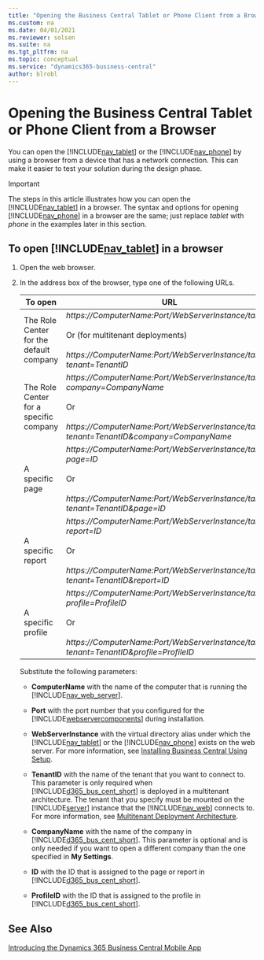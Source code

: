 ```yaml
---
title: "Opening the Business Central Tablet or Phone Client from a Browser"
ms.custom: na
ms.date: 04/01/2021
ms.reviewer: solsen
ms.suite: na
ms.tgt_pltfrm: na
ms.topic: conceptual
ms.service: "dynamics365-business-central"
author: blrobl
---
```

# Opening the Business Central Tablet or Phone Client from a Browser
You can open the [!INCLUDE[nav_tablet](includes/nav_tablet_md.md)] or the [!INCLUDE[nav_phone](includes/nav_phone_md.md)] by using a browser from a device that has a network connection. This can make it easier to test your solution during the design phase. <!--To be able to open the client in a browser you must know the name of the computer that is running the [!INCLUDE[nav_web_server](includes/nav_web_server_md.md)] and the HTTP port that it is running on.-->

> [!IMPORTANT]  
> The steps in this article illustrates how you can open the [!INCLUDE[nav_tablet](includes/nav_tablet_md.md)] in a browser. The syntax and options for opening [!INCLUDE[nav_phone](includes/nav_phone_md.md)] in a browser are the same; just replace *tablet* with *phone* in the examples later in this section.  

## To open [!INCLUDE[nav_tablet](includes/nav_tablet_md.md)] in a browser  

1.  Open the web browser.  

2.  In the address box of the browser, type one of the following URLs.  

    |To open|URL|Example|  
    |-------------|---------|-------------|  
    |The Role Center for the default company<img width=25/>|*https://ComputerName:Port/WebServerInstance/tablet*<br /><br /> Or \(for multitenant deployments\)<br /><br /> *https://ComputerName:Port/WebServerInstance/tablet?tenant=TenantID*|https://MyBCWeb:8080/[!INCLUDE[serverinstance](includes/serverinstance.md)]/tablet|  
    |The Role Center for a specific company|*https://ComputerName:Port/WebServerInstance/tablet?company=CompanyName*<br /><br /> Or<br /><br /> *https://ComputerName:Port/WebServerInstance/tablet?tenant=TenantID&company=CompanyName*|https://MyBCWeb:8080/[!INCLUDE[serverinstance](includes/serverinstance.md)]/tablet?company=CRONUS%20International%20Ltd.| 
    |A specific page|*https://ComputerName:Port/WebServerInstance/tablet?page=ID*<br /><br /> Or<br /><br /> *https://ComputerName:Port/WebServerInstance/tablet?tenant=TenantID&page=ID*|https://MyBCWeb:8080/[!INCLUDE[serverinstance](includes/serverinstance.md)]/tablet?page=22|  
    |A specific report|*https://ComputerName:Port/WebServerInstance/tablet?report=ID*<br /><br /> Or<br /><br /> *https://ComputerName:Port/WebServerInstance/tablet?tenant=TenantID&report=ID*|https://MyBCWeb:8080/[!INCLUDE[serverinstance](includes/serverinstance.md)]/tablet?report=8|  
    |A specific profile|*https://ComputerName:Port/WebServerInstance/tablet?profile=ProfileID*<br /><br /> Or<br /><br /> *https://ComputerName:Port/WebServerInstance/tablet?tenant=TenantID&profile=ProfileID*|https://MyBCWeb:8080/[!INCLUDE[serverinstance](includes/serverinstance.md)]/tablet?profile=Small-Business|  

     Substitute the following parameters:  

    -   **ComputerName** with the name of the computer that is running the [!INCLUDE[nav_web_server](includes/nav_web_server_md.md)].  

    -   **Port** with the port number that you configured for the [!INCLUDE[webservercomponents](includes/webservercomponents.md)] during installation.  

    -   **WebServerInstance** with the virtual directory alias under which the [!INCLUDE[nav_tablet](includes/nav_tablet_md.md)] or the [!INCLUDE[nav_phone](includes/nav_phone_md.md)] exists on the web server. For more information, see [Installing Business Central Using Setup](../deployment/install-using-setup.md).  

    -   **TenantID** with the name of the tenant that you want to connect to. This parameter is only required when [!INCLUDE[d365_bus_cent_short](includes/d365_bus_cent_short_md.md)] is deployed in a multitenant architecture. The tenant that you specify must be mounted on the [!INCLUDE[server](includes/server.md)] instance that the [!INCLUDE[nav_web](includes/nav_web_md.md)] connects to. For more information, see [Multitenant Deployment Architecture](../deployment/multitenant-deployment-architecture.md).  

    -   **CompanyName** with the name of the company in [!INCLUDE[d365_bus_cent_short](includes/d365_bus_cent_short_md.md)]. This parameter is optional and is only needed if you want to open a different company than the one specified in **My Settings**.  

    -   **ID** with the ID that is assigned to the page or report in [!INCLUDE[d365_bus_cent_short](includes/d365_bus_cent_short_md.md)].  

    -   **ProfileID** with the ID that is assigned to the profile in [!INCLUDE[d365_bus_cent_short](includes/d365_bus_cent_short_md.md)].  

## See Also  
 [Introducing the Dynamics 365 Business Central Mobile App](devenv-Introducing-business-central-Mobile-App.md)   
